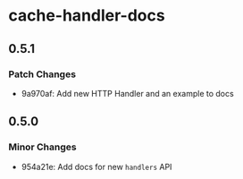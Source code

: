 # cache-handler-docs

## 0.5.1

### Patch Changes

-   9a970af: Add new HTTP Handler and an example to docs

## 0.5.0

### Minor Changes

-   954a21e: Add docs for new `handlers` API
